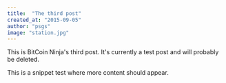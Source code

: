 ```yaml
---
title:  "The third post"
created_at: "2015-09-05"
author: "psgs"
image: "station.jpg"
---
```


This is BitCoin Ninja's third post. It's currently a test post and will probably be deleted.
<!--more-->
This is a snippet test where more content should appear.